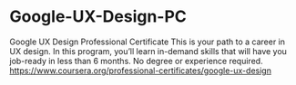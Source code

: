 # Google-UX-Design-PC
Google UX Design Professional Certificate
This is your path to a career in UX design. In this program, you’ll learn in-demand skills that will have you job-ready in less than 6 months. No degree or experience required.
https://www.coursera.org/professional-certificates/google-ux-design
